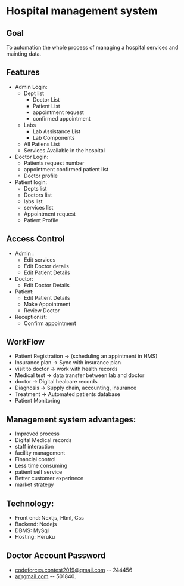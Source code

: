 # Hospital management system

## Goal

To automation the whole process of managing a hospital services and mainting data.

## Features

- Admin Login:
  - Dept list
    - Doctor List
    - Patient List
    - appointment request
    - confirmed appointment
  - Labs
    - Lab Assistance List
    - Lab Components
  - All Patiens List
  - Services Available in the hospital
- Doctor Login:
  - Patients request number
  - appointment confirmed patient list
  - Doctor profile
- Patient login:
  - Depts list
  - Doctors list
  - labs list
  - services list
  - Appointment request
  - Patient Profile

## Access Control

- Admin :
  - Edit services
  - Edit Doctor details
  - Edit Patient Details
- Doctor:
  - Edit Doctor Details
- Patient:
  - Edit Patient Details
  - Make Appointment
  - Review Doctor
- Receptionist:
  - Confirm appointment

## WorkFlow

- Patient Registration -> (scheduling an appintment in HMS)
- Insurance plan -> Sync with insurance plan
- visit to doctor -> work with health records
- Medical test -> data transfer between lab and doctor
- doctor -> Digital healcare records
- Diagnosis -> Supply chain, accounting, insurance
- Treatment -> Automated patients database
- Patient Monitoring

## Management system advantages:

- Improved process
- Digital Medical records
- staff interaction
- facility management
- Financial control
- Less time consuming
- patient self service
- Better customer experinece
- market strategy

## Technology:

- Front end: Nextjs, Html, Css
- Backend: Nodejs
- DBMS: MySql
- Hosting: Heruku

## Doctor Account Password

- codeforces.contest2019@gmail.com -- 244456
- a@gmail.com -- 501840.
